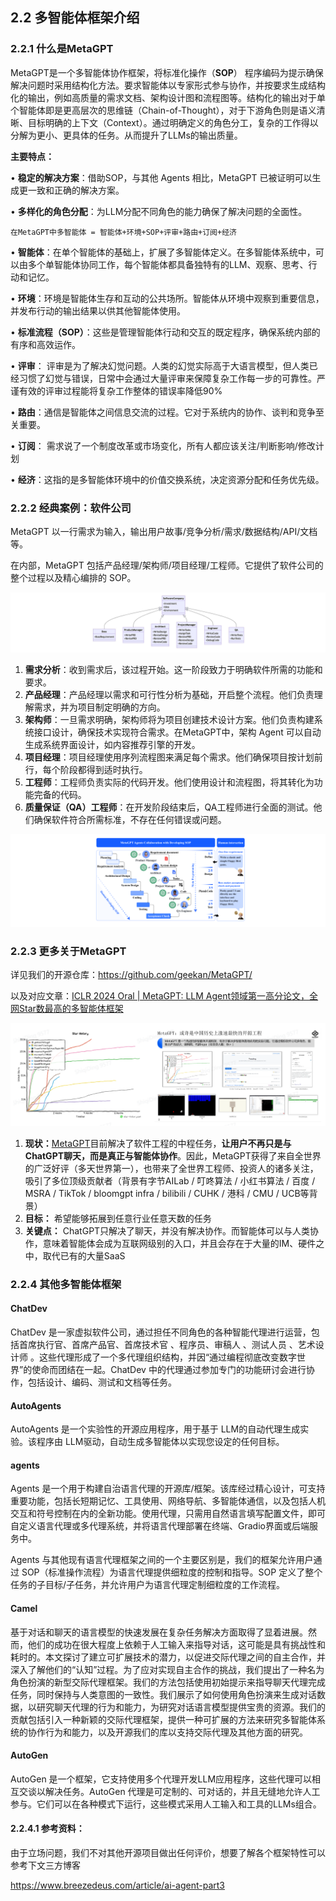 ## 2.2 **多智能体框架介绍**

### 2.2.1 **什么是MetaGPT**

MetaGPT是一个多智能体协作框架，将标准化操作（**SOP**） 程序编码为提示确保解决问题时采用结构化方法。要求智能体以专家形式参与协作，并按要求生成结构化的输出，例如高质量的需求文档、架构设计图和流程图等。结构化的输出对于单个智能体即是更高层次的思维链（Chain-of-Thought），对于下游角色则是语义清晰、目标明确的上下文（Context）。通过明确定义的角色分工，复杂的工作得以分解为更小、更具体的任务。从而提升了LLMs的输出质量。

**主要特点：**

• **稳定的解决方案**：借助SOP，与其他 Agents 相比，MetaGPT 已被证明可以生成更一致和正确的解决方案。

• **多样化的角色分配**：为LLM分配不同角色的能力确保了解决问题的全面性。

```
在MetaGPT中多智能体 = 智能体+环境+SOP+评审+路由+订阅+经济
```

• **智能体**：在单个智能体的基础上，扩展了多智能体定义。在多智能体系统中，可以由多个单智能体协同工作，每个智能体都具备独特有的LLM、观察、思考、行动和记忆。

• **环境**：环境是智能体生存和互动的公共场所。智能体从环境中观察到重要信息，并发布行动的输出结果以供其他智能体使用。

• **标准流程（SOP）**：这些是管理智能体行动和交互的既定程序，确保系统内部的有序和高效运作。

• **评审**： 评审是为了解决幻觉问题。人类的幻觉实际高于大语言模型，但人类已经习惯了幻觉与错误，日常中会通过大量评审来保障复杂工作每一步的可靠性。严谨有效的评审过程能将复杂工作整体的错误率降低90%

• **路由**：通信是智能体之间信息交流的过程。它对于系统内的协作、谈判和竞争至关重要。

• **订阅**： 需求说了一个制度改革或市场变化，所有人都应该关注/判断影响/修改计划

• **经济**：这指的是多智能体环境中的价值交换系统，决定资源分配和任务优先级。

### 2.2.2 **经典案例：软件公司**

MetaGPT 以一行需求为输入，输出用户故事/竞争分析/需求/数据结构/API/文档等。

在内部，MetaGPT 包括产品经理/架构师/项目经理/工程师。它提供了软件公司的整个过程以及精心编排的 SOP。

![softwarecompany](img/softwarecompany.png)

1. **需求分析**：收到需求后，该过程开始。这一阶段致力于明确软件所需的功能和要求。
2. **产品经理**：产品经理以需求和可行性分析为基础，开启整个流程。他们负责理解需求，并为项目制定明确的方向。
3. **架构师**：一旦需求明确，架构师将为项目创建技术设计方案。他们负责构建系统接口设计，确保技术实现符合需求。在MetaGPT中，架构 Agent 可以自动生成系统界面设计，如内容推荐引擎的开发。
4. **项目经理**：项目经理使用序列流程图来满足每个需求。他们确保项目按计划前行，每个阶段都得到适时执行。
5. **工程师**：工程师负责实际的代码开发。他们使用设计和流程图，将其转化为功能完备的代码。
6. **质量保证（QA）工程师**：在开发阶段结束后，QA工程师进行全面的测试。他们确保软件符合所需标准，不存在任何错误或问题。

![sop](img/sop.png)

### 2.2.3 **更多关于MetaGPT**

详见我们的开源仓库：https://github.com/geekan/MetaGPT/

以及对应文章：[ICLR 2024 Oral | MetaGPT: LLM Agent领域第一高分论文，全网Star数最高的多智能体框架](https://mp.weixin.qq.com/s/LJFMBSlOJdJuzGh50s2Ugg)

![starhistory](img/starhistory.png)

1. **现状：**[MetaGPT](https://github.com/geekan/MetaGPT/)目前解决了软件工程的中程任务，**让用户不再只是与ChatGPT聊天，而是真正与智能体协作**。因此，MetaGPT获得了来自全世界的广泛好评（多天世界第一），也带来了全世界工程师、投资人的诸多关注，吸引了多位顶级贡献者（背景有字节AILab / 叮咚算法 / 小红书算法 / 百度 / MSRA / TikTok / bloomgpt infra / bilibili / CUHK / 港科 / CMU / UCB等背景）
2. **目标：** 希望能够拓展到任意行业任意天数的任务
3. **关键点：** ChatGPT只解决了聊天，并没有解决协作。而智能体可以与人类协作，意味着智能体会成为互联网级别的入口，并且会存在于大量的IM、硬件之中，取代已有的大量SaaS

### 2.2.4 **其他多智能体框架**

#### **ChatDev**

ChatDev 是一家虚拟软件公司，通过担任不同角色的各种智能代理进行运营，包括首席执行官、首席产品官、首席技术官 、程序员、审稿人 、测试人员 、艺术设计师 。这些代理形成了一个多代理组织结构，并因“通过编程彻底改变数字世界”的使命而团结在一起。ChatDev 中的代理通过参加专门的功能研讨会进行协作，包括设计、编码、测试和文档等任务。

#### **AutoAgents**

AutoAgents 是一个实验性的开源应用程序，用于基于 LLM的自动代理生成实验。该程序由 LLM驱动，自动生成多智能体以实现您设定的任何目标。

#### **agents**

Agents 是一个用于构建自治语言代理的开源库/框架。该库经过精心设计，可支持重要功能，包括长短期记忆、工具使用、网络导航、多智能体通信，以及包括人机交互和符号控制在内的全新功能。使用代理，只需用自然语言填写配置文件，即可自定义语言代理或多代理系统，并将语言代理部署在终端、Gradio界面或后端服务中。

Agents 与其他现有语言代理框架之间的一个主要区别是，我们的框架允许用户通过 SOP（标准操作流程）为语言代理提供细粒度的控制和指导。SOP 定义了整个任务的子目标/子任务，并允许用户为语言代理定制细粒度的工作流程。

#### **Camel**

基于对话和聊天的语言模型的快速发展在复杂任务解决方面取得了显着进展。然而，他们的成功在很大程度上依赖于人工输入来指导对话，这可能是具有挑战性和耗时的。本文探讨了建立可扩展技术的潜力，以促进交际代理之间的自主合作，并深入了解他们的“认知”过程。为了应对实现自主合作的挑战，我们提出了一种名为角色扮演的新型交际代理框架。我们的方法包括使用初始提示来指导聊天代理完成任务，同时保持与人类意图的一致性。我们展示了如何使用角色扮演来生成对话数据，以研究聊天代理的行为和能力，为研究对话语言模型提供宝贵的资源。我们的贡献包括引入一种新颖的交际代理框架，提供一种可扩展的方法来研究多智能体系统的协作行为和能力，以及开源我们的库以支持交际代理及其他方面的研究。

#### **AutoGen**

AutoGen 是一个框架，它支持使用多个代理开发LLM应用程序，这些代理可以相互交谈以解决任务。AutoGen 代理是可定制的、可对话的，并且无缝地允许人工参与。它们可以在各种模式下运行，这些模式采用人工输入和工具的LLMs组合。

#### 2.2.4.1 **参考资料：**

由于立场问题，我们不对其他开源项目做出任何评价，想要了解各个框架特性可以参考下文三方博客

https://www.breezedeus.com/article/ai-agent-part3

